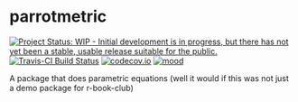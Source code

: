 # parrotmetric

[![Project Status: WIP - Initial development is in progress, but there has not yet been a stable, usable release suitable for the public.](http://www.repostatus.org/badges/latest/wip.svg)](http://www.repostatus.org/#wip)
[![Travis-CI Build Status](https://travis-ci.org/mrc-ide/parrotmetric.svg?branch=master)](https://travis-ci.org/mrc-ide/parrotmetric)
[![codecov.io](https://codecov.io/github/mrc-ide/parrotmetric/coverage.svg?branch=master)](https://codecov.io/github/mrc-ide/parrotmetric?branch=master)
[![mood](https://img.shields.io/badge/mood-yolo-ff69b4.svg)](https://www.youtube.com/watch?v=dQw4w9WgXcQ)

A package that does parametric equations (well it would if this was not just a demo package for r-book-club)

